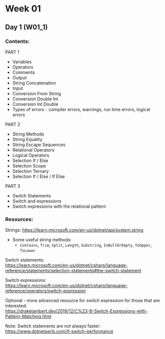 # Week 01

## Day 1 (W01_1)

### Contents:

PART 1
* Variables
* Operators
* Comments
* Output
* String Concatenation
* Input
* Conversion From String
* Conversion Double Int
* Conversion Int Double
* Types of errors - compiler errors, warnings, run time errors, logical errors

PART 2
* String Methods
* String Equality
* String Escape Sequences
* Relational Operators
* Logical Operators
* Selection If / Else
* Selection Scope
* Selection Ternary
* Selection If / Else / If Else

PART 3
* Switch Statements 
* Switch and expressions 
* Switch expressions with the relational pattern

### Resources:
Strings: https://learn.microsoft.com/en-us/dotnet/api/system.string
* Some useful string methods:
  * `Contains`, `Trim`, `Split`, `Length`, `Substring`, `IsNullOrEmpty`, `ToUpper`, `ToLower`

Switch statements:\
https://learn.microsoft.com/en-us/dotnet/csharp/language-reference/statements/selection-statements#the-switch-statement

Switch expressions:\
https://learn.microsoft.com/en-us/dotnet/csharp/language-reference/operators/switch-expression

Optional - more advanced resource for switch expression for those that are interested:\
https://drakelambert.dev/2019/12/C%23-8-Switch-Expressions-with-Pattern-Matching.html

Note: Switch statements are not always faster: https://www.dotnetperls.com/if-switch-performance